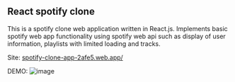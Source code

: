 ## React spotify clone
This is a spotify clone web application written in React.js. Implements basic spotify web app functionality using spotify web api such as display of user information, playlists with limited loading and tracks.

Site: [spotify-clone-app-2afe5.web.app/](https://spotify-clone-app-2afe5.web.app/)

DEMO:
![image](https://user-images.githubusercontent.com/46346197/208515932-267d72da-aff5-4eef-829b-7094932d263a.png)

